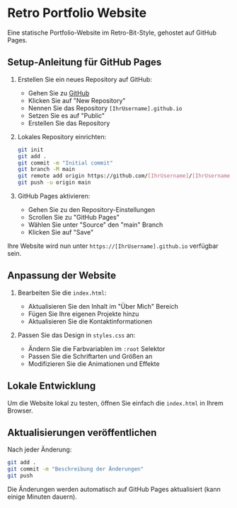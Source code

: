 # Retro Portfolio Website

Eine statische Portfolio-Website im Retro-Bit-Style, gehostet auf GitHub Pages.

## Setup-Anleitung für GitHub Pages

1. Erstellen Sie ein neues Repository auf GitHub:
   - Gehen Sie zu [GitHub](https://github.com)
   - Klicken Sie auf "New Repository"
   - Nennen Sie das Repository `[IhrUsername].github.io`
   - Setzen Sie es auf "Public"
   - Erstellen Sie das Repository

2. Lokales Repository einrichten:
   ```bash
   git init
   git add .
   git commit -m "Initial commit"
   git branch -M main
   git remote add origin https://github.com/[IhrUsername]/[IhrUsername].github.io.git
   git push -u origin main
   ```

3. GitHub Pages aktivieren:
   - Gehen Sie zu den Repository-Einstellungen
   - Scrollen Sie zu "GitHub Pages"
   - Wählen Sie unter "Source" den "main" Branch
   - Klicken Sie auf "Save"

Ihre Website wird nun unter `https://[IhrUsername].github.io` verfügbar sein.

## Anpassung der Website

1. Bearbeiten Sie die `index.html`:
   - Aktualisieren Sie den Inhalt im "Über Mich" Bereich
   - Fügen Sie Ihre eigenen Projekte hinzu
   - Aktualisieren Sie die Kontaktinformationen

2. Passen Sie das Design in `styles.css` an:
   - Ändern Sie die Farbvariablen im `:root` Selektor
   - Passen Sie die Schriftarten und Größen an
   - Modifizieren Sie die Animationen und Effekte

## Lokale Entwicklung

Um die Website lokal zu testen, öffnen Sie einfach die `index.html` in Ihrem Browser.

## Aktualisierungen veröffentlichen

Nach jeder Änderung:
```bash
git add .
git commit -m "Beschreibung der Änderungen"
git push
```

Die Änderungen werden automatisch auf GitHub Pages aktualisiert (kann einige Minuten dauern).

